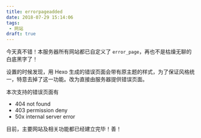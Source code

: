 ```yaml
---
title: errorpageadded
date: 2018-07-29 15:14:06
tags:
 - 网站
draft: true
---
```

今天真不错！本服务器所有网站都已自定义了 ```error_page```，再也不是枯燥无聊的白底黑字了！

设置的时候发现，用 Hexo 生成的错误页面会带有原主题的样式，为了保证风格统一，特意去掉了这一功能。改为直接由服务器提供错误页面。

本次支持的错误页面有

* 404 not found
* 403 permission deny
* 50x internal server error

目前，主要网站及相关功能都已经建立完毕！善！